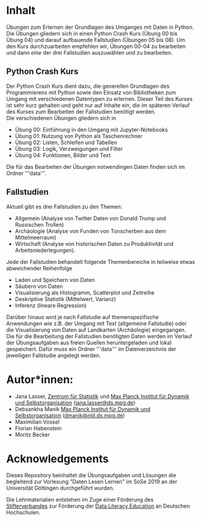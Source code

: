 # Inhalt
Übungen zum Erlernen der Grundlagen des Umganges mit Daten in Python. Die Übungen gliedern sich in einen Python Crash Kurs (Übung 00  bis Übung 04) und darauf aufbauende Fallstudien (Übungen 05 bis 08). Um den Kurs durchzuarbeiten empfehlen wir, Übungen 00-04 zu bearbeiten und dann _eine_ der drei Fallstudien auszuwählen und zu bearbeiten.

## Python Crash Kurs
Der Python Crash Kurs dient dazu, die generellen Grundlagen des Programmierens mit Python sowie den Einsatz von Bibliotheken zum Umgang mit verschiedenen Datentypen zu erlernen. Dieser Teil des Kurses ist sehr kurz gehalten und geht nur auf Inhalte ein, die im späteren Verlauf des Kurses zum Bearbeiten der Fallstudien benötigt werden.  
Die verschiedenen Übungen gliedern sich in
* Übung 00: Einführung in den Umgang mit Jupyter-Notebooks
* Übung 01: Nutzung von Python als Taschenrechner
* Übung 02: Listen, Schleifen und Tabellen
* Übung 03: Logik, Verzweigungen und Filter
* Übung 04: Funktionen, Bilder und Text

Die für das Bearbeiten der Übungen notwendingen Daten finden sich im Ordner '''data'''.

## Fallstudien
Aktuell gibt es drei Fallstudien zu den Themen:
* Allgemein (Analyse von Twitter Daten von Donald Trump und Russischen Trollen)
* Archäologie (Analyse von Funden von Tonscherben aus dem Mittelmeerraum)
* Wirtschaft (Analyse von historischen Daten zu Produktivität und Arbeitsniederlegungen).  

Jede der Fallstudien behandelt folgende Themenbereiche in teilweise etwas abweichender Reihenfolge
* Laden und Speichern von Daten
* Säubern von Daten
* Visualisierung als Histogramm, Scatterplot und Zeitreihe
* Deskriptive Statistik (Mittelwert, Varianz)
* Inferenz (lineare Regression)

Darüber hinaus wird je nach Fallstudie auf themenspezifische Anwendungen wie z.B. der Umgang mit Text (allgemeine Fallstudie) oder die Visualisierung von Daten auf Landkarten (Archäologie) eingegangen. 
Die für die Bearbeitung der Fallstudien benötigten Daten werden im Verlauf der Übungsaufgaben aus freien Quellen heruntergeladen und lokal gespeichert. Dafür muss ein Ordner '''data''' im Dateiverzeichnis der jeweiligen Fallstudie angelegt werden.

# Autor\*innen: 
* Jana Lasser, [Zentrum für Statistik](https://www.uni-goettingen.de/de/zentrum+f%C3%BCr+statistik+%28zfs%29/54578.html) und [Max Planck Institut für Dynamik und Selbstorganisation](https://www.ds.mpg.de/) (jana.lasser@ds.mpg.de)
* Debsankha Manik [Max Planck Institut für Dynamik und Selbstorganisation](https://www.ds.mpg.de/) (dmanik@nld.ds.mpg.de)
* Maximilian Vossel
* Florian Habenstein
* Moritz Becker

# Acknowledgements
Dieses Repository beinhaltet die Übungsaufgaben und Lösungen die begleitend zur Vorlesung "Daten Lesen Lernen" im SoSe 2019 an der Universität Göttingen durchgeführt wurden.

Die Lehrmaterialien entstehen im Zuge einer Förderung des [Stifterverbandes](https://www.stifterverband.org) zur Förderung der [Data Literacy Education](https://www.stifterverband.org/data-literacy-education) an Deutschen Hochschulen.



